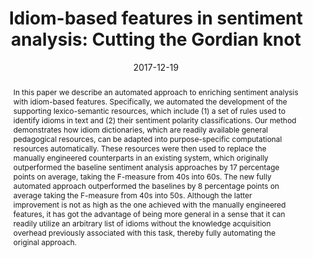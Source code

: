 ---
title: "Idiom-based features in sentiment analysis: Cutting the Gordian knot"
authors:
- I Spasic
- L Williams
- A Buerki
date: "2017-12-19"
doi: "https://ieeexplore.ieee.org/document/8226982"

# Schedule page publish date (NOT publication's date).
publishDate: ""

# Publication type.
# Legend: 0 = Uncategorized; 1 = Conference paper; 2 = Journal article;
# 3 = Preprint / Working Paper; 4 = Report; 5 = Book; 6 = Book section;
# 7 = Thesis; 8 = Patent
publication_types: ["2"]

# Publication name and optional abbreviated publication name.
publication: 'IEEE Transactions on Affective Computing'
publication_short: ""

abstract: In this paper we describe an automated approach to enriching sentiment analysis with idiom-based features. Specifically, we automated the development of the supporting lexico-semantic resources, which include (1) a set of rules used to identify idioms in text and (2) their sentiment polarity classifications. Our method demonstrates how idiom dictionaries, which are readily available general pedagogical resources, can be adapted into purpose-specific computational resources automatically. These resources were then used to replace the manually engineered counterparts in an existing system, which originally outperformed the baseline sentiment analysis approaches by 17 percentage points on average, taking the F-measure from 40s into 60s. The new fully automated approach outperformed the baselines by 8 percentage points on average taking the F-measure from 40s into 50s. Although the latter improvement is not as high as the one achieved with the manually engineered features, it has got the advantage of being more general in a sense that it can readily utilize an arbitrary list of idioms without the knowledge acquisition overhead previously associated with this task, thereby fully automating the original approach.

# Summary. An optional shortened abstract.
summary: 

tags:
- Sentiment analysis
- natural language processing
- text mining
- knowledge engineering
- feature extraction
featured: true

# links:
# - icon: arxiv
#   icon_pack: ai
#   name: arXiv:1904.04067
#   url: https://arxiv.org/abs/1904.04067
# - icon: inspire
#   icon_pack: ai
#   name: inspire1728738
#   url: https://inspirehep.net/literature/1728738
# - icon: springer
#   icon_pack: ai
#   name: JHEP 07 (2019) 123
#   url: https://doi.org/10.1007/JHEP07(2019)123
  
---